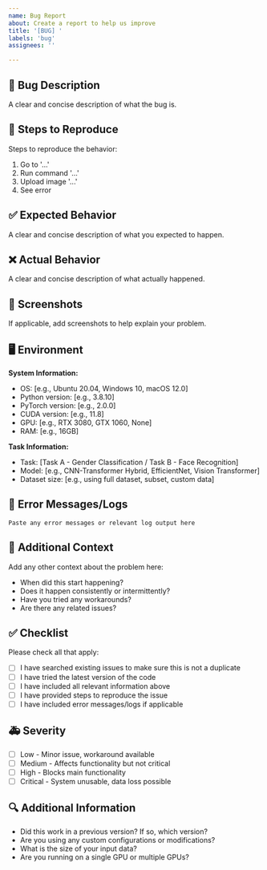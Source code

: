 ```yaml
---
name: Bug Report
about: Create a report to help us improve
title: '[BUG] '
labels: 'bug'
assignees: ''

---
```


## 🐛 Bug Description
A clear and concise description of what the bug is.

## 🔄 Steps to Reproduce
Steps to reproduce the behavior:
1. Go to '...'
2. Run command '...'
3. Upload image '...'
4. See error

## ✅ Expected Behavior
A clear and concise description of what you expected to happen.

## ❌ Actual Behavior
A clear and concise description of what actually happened.

## 📸 Screenshots
If applicable, add screenshots to help explain your problem.

## 🖥️ Environment
**System Information:**
- OS: [e.g., Ubuntu 20.04, Windows 10, macOS 12.0]
- Python version: [e.g., 3.8.10]
- PyTorch version: [e.g., 2.0.0]
- CUDA version: [e.g., 11.8]
- GPU: [e.g., RTX 3080, GTX 1060, None]
- RAM: [e.g., 16GB]

**Task Information:**
- Task: [Task A - Gender Classification / Task B - Face Recognition]
- Model: [e.g., CNN-Transformer Hybrid, EfficientNet, Vision Transformer]
- Dataset size: [e.g., using full dataset, subset, custom data]

## 📝 Error Messages/Logs
```
Paste any error messages or relevant log output here
```

## 🔧 Additional Context
Add any other context about the problem here:
- When did this start happening?
- Does it happen consistently or intermittently?
- Have you tried any workarounds?
- Are there any related issues?

## ✅ Checklist
Please check all that apply:
- [ ] I have searched existing issues to make sure this is not a duplicate
- [ ] I have tried the latest version of the code
- [ ] I have included all relevant information above
- [ ] I have provided steps to reproduce the issue
- [ ] I have included error messages/logs if applicable

## 🚑 Severity
- [ ] Low - Minor issue, workaround available
- [ ] Medium - Affects functionality but not critical
- [ ] High - Blocks main functionality
- [ ] Critical - System unusable, data loss possible

## 🔍 Additional Information
- Did this work in a previous version? If so, which version?
- Are you using any custom configurations or modifications?
- What is the size of your input data?
- Are you running on a single GPU or multiple GPUs?